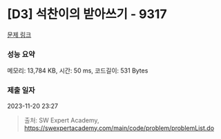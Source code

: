 # [D3] 석찬이의 받아쓰기 - 9317 

[문제 링크](https://swexpertacademy.com/main/code/problem/problemDetail.do?contestProbId=AW-hOY5KeEIDFAVg) 

### 성능 요약

메모리: 13,784 KB, 시간: 50 ms, 코드길이: 531 Bytes

### 제출 일자

2023-11-20 23:27



> 출처: SW Expert Academy, https://swexpertacademy.com/main/code/problem/problemList.do